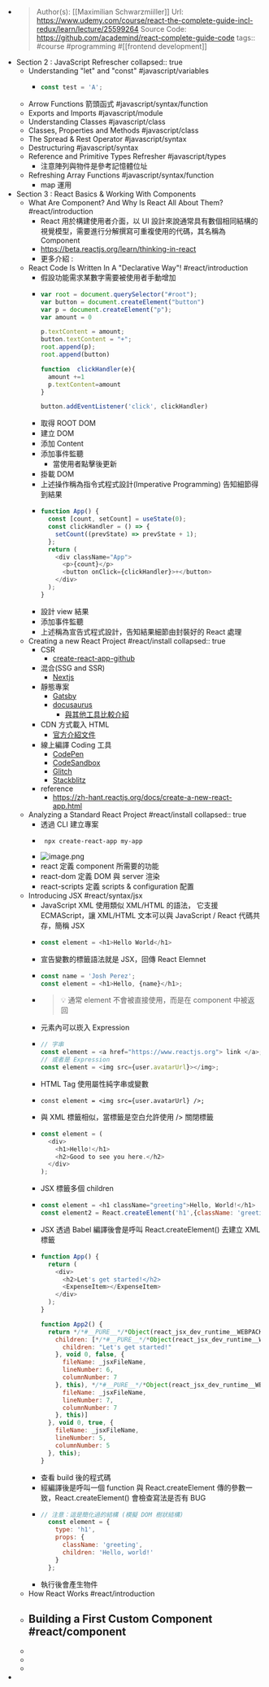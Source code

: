 - > Author(s): [[Maximilian Schwarzmiiller]]
  > Url: https://www.udemy.com/course/react-the-complete-guide-incl-redux/learn/lecture/25599264
  > Source Code: https://github.com/academind/react-complete-guide-code
  > tags:: #course #programming #[[frontend development]]
- Section 2 : JavaScript Refrescher
  collapsed:: true
	- Understanding "let" and "const" #javascript/variables
		- ```js
		  const test = 'A';
		  ```
	- Arrow Functions 箭頭函式 #javascript/syntax/function
	- Exports and Imports #javascript/module
	- Understanding Classes #javascript/class
	- Classes, Properties and Methods #javascript/class
	- The Spread & Rest Operator #javascript/syntax
	- Destructuring #javascript/syntax
	- Reference and Primitive Types Refresher #javascript/types
		- 注意陣列與物件是參考記憶體位址
	- Refreshing Array Functions #javascript/syntax/function
		- map 運用
- Section 3 : React Basics & Working With Components
	- What Are Component? And Why Is React All About Them? #react/introduction
		- React 用於構建使用者介面，以 UI 設計來說通常具有數個相同結構的視覺模型，需要進行分解撰寫可重複使用的代碼，其名稱為 Component
		- https://beta.reactjs.org/learn/thinking-in-react
		- 更多介紹 :
	- React Code Is Written In A "Declarative Way"! #react/introduction
		- 假設功能需求某數字需要被使用者手動增加
		- ```js
		  var root = document.querySelector("#root");
		  var button = document.createElement("button")
		  var p = document.createElement("p");
		  var amount = 0 
		  
		  p.textContent = amount;
		  button.textContent = "+";
		  root.append(p);
		  root.append(button)
		  
		  function  clickHandler(e){
		    amount +=1
		    p.textContent=amount
		  }
		  
		  button.addEventListener('click', clickHandler)
		  ```
		- 取得 ROOT DOM
		- 建立 DOM
		- 添加 Content
		- 添加事件監聽
			- 當使用者點擊後更新
		- 掛載 DOM
		- 上述操作稱為指令式程式設計(Imperative Programming) 告知細節得到結果
		- ```js
		  function App() {
		    const [count, setCount] = useState(0);
		    const clickHandler = () => {
		      setCount((prevState) => prevState + 1);
		    };
		    return (
		      <div className="App">
		        <p>{count}</p>
		        <button onClick={clickHandler}>+</button>
		      </div>
		    );
		  }
		  ```
		- 設計 view 結果
		- 添加事件監聽
		- 上述稱為宣告式程式設計，告知結果細節由封裝好的 React 處理
	- Creating a new React Project #react/install
	  collapsed:: true
		- CSR
			- [create-react-app-github](https://github.com/facebook/create-react-app)
		- 混合(SSG and SSR)
			- [Nextjs](https://nextjs.org/)
		- 靜態專案
			- [Gatsby](https://www.gatsbyjs.com/)
			- [docusaurus](https://docusaurus.io/)
				- [與其他工具比較介紹](https://docusaurus.io/zh-CN/docs#comparison-with-other-tools)
		- CDN 方式載入 HTML
			- [官方介紹文件](https://reactjs.org/docs/add-react-to-a-website.html)
		- 線上編譯 Coding 工具
			- [CodePen](https://codepen.io/pen?&editable=true&editors=0010)
			- [CodeSandbox](https://codesandbox.io/s/new)
			- [Glitch](https://glitch.com/edit/#!/remix/starter-react-template)
			- [Stackblitz](https://stackblitz.com/edit/react-jpp86w)
		- reference
			- https://zh-hant.reactjs.org/docs/create-a-new-react-app.html
	- Analyzing a Standard React Project #react/install
	  collapsed:: true
		- 透過 CLI 建立專案
		- ```
		   npx create-react-app my-app
		  ```
		- ![image.png](../assets/image_1665889988364_0.png)
		- react 定義 component 所需要的功能
		- react-dom 定義 DOM 與 server 渲染
		- react-scripts 定義 scripts & configuration 配置
	- Introducing JSX #react/syntax/jsx
		- JavaScript XML 使用類似 XML/HTML 的語法， 它支援 ECMAScript，讓 XML/HTML 文本可以與 JavaScript / React 代碼共存，簡稱 JSX
		- ```js
		  const element = <h1>Hello World</h1>
		  ```
		- 宣告變數的標籤語法就是 JSX，回傳 React Elemnet
		- ```js
		  const name = 'Josh Perez';
		  const element = <h1>Hello, {name}</h1>;
		  ```
		- >💡 通常 element 不會被直接使用，而是在 component 中被返回
		- 元素內可以崁入 Expression
		- ```js
		  // 字串
		  const element = <a href="https://www.reactjs.org"> link </a>;
		  // 或者是 Expression
		  const element = <img src={user.avatarUrl}></img>;
		  ```
		- HTML Tag 使用屬性純字串或變數
		- ```
		  const element = <img src={user.avatarUrl} />;
		  ```
		- 與 XML 標籤相似，當標籤是空白允許使用 /> 關閉標籤
		- ```js
		  const element = (
		    <div>
		      <h1>Hello!</h1>
		      <h2>Good to see you here.</h2>
		    </div>
		  );
		  ```
		- JSX 標籤多個 children
		- ```js
		  const element = <h1 className="greeting">Hello, World!</h1>
		  const element2 = React.createElement('h1',{className: 'greeting'},'Hello, World!');
		  ```
		- JSX 透過 Babel 編譯後會是呼叫 React.createElement() 去建立 XML 標籤
		- ```js
		  function App() {
		    return (
		      <div>
		        <h2>Let's get started!</h2>
		        <ExpenseItem></ExpenseItem>
		      </div>
		    );
		  }
		  
		  function App2() {
		    return */*#__PURE__*/*Object(react_jsx_dev_runtime__WEBPACK_IMPORTED_MODULE_1__["jsxDEV"])("div", {
		      children: [*/*#__PURE__*/*Object(react_jsx_dev_runtime__WEBPACK_IMPORTED_MODULE_1__["jsxDEV"])("h2", {
		        children: "Let's get started!"
		      }, void 0, false, {
		        fileName: _jsxFileName,
		        lineNumber: 6,
		        columnNumber: 7
		      }, this), */*#__PURE__*/*Object(react_jsx_dev_runtime__WEBPACK_IMPORTED_MODULE_1__["jsxDEV"])(_components_ExpenseItem__WEBPACK_IMPORTED_MODULE_0__["default"], {}, void 0, false, {
		        fileName: _jsxFileName,
		        lineNumber: 7,
		        columnNumber: 7
		      }, this)]
		    }, void 0, true, {
		      fileName: _jsxFileName,
		      lineNumber: 5,
		      columnNumber: 5
		    }, this);
		  }
		  ```
		- 查看 build 後的程式碼
		- 經編譯後是呼叫一個 function 與 React.createElement 傳的參數一致，React.createElement() 會檢查寫法是否有 BUG
		- ```js
		  // 注意：這是簡化過的結構 (模擬 DOM 樹狀結構)
		    const element = {
		      type: 'h1',
		      props: {
		        className: 'greeting',
		        children: 'Hello, world!'
		      }
		    };
		  ```
		- 執行後會產生物件
	- How React Works #react/introduction
	- Building a First Custom Component #react/component
		-
	-
	-
	-
-